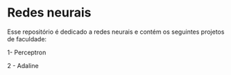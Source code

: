 # Redes neurais 

Esse repositório é dedicado a redes neurais e contém os seguintes projetos de faculdade:

1- Perceptron

2 - Adaline
